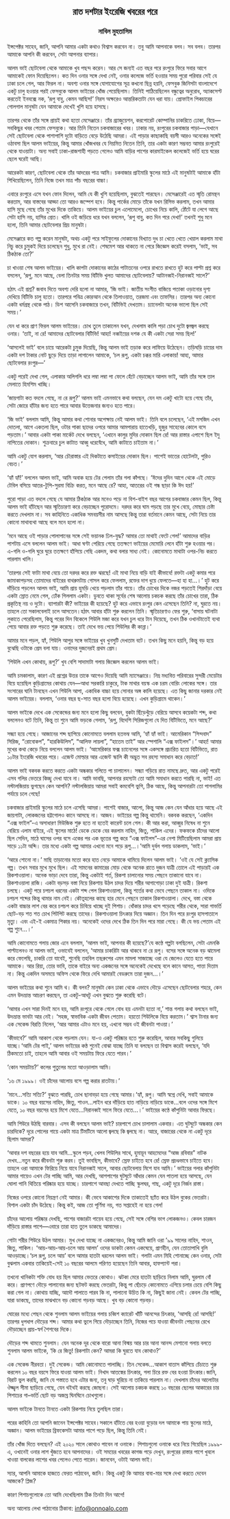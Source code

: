 <div align=center><h2 align=center>রাত দশটার ইংরেজি খবরের পরে</h4><h3 align=center>নাবিল মুহতাসিম</h3>
</div>

ইন্সপেক্টর সাহেব, জানি, আপনি আমার একটা কথাও বিশ্বাস করবেন না। তবু আমি আপনাকে বলব। সব বলব। তারপর আমাকে আপনি কী করবেন, সেটা আপনার ব্যাপার।

আলম ভাই ছোটবেলা থেকে আমাকে খুব পছন্দ করেন। আর সে জন্যই এত বছর পরে রংপুরে ফিরে সবার আগে আমাকেই ফোন দিয়েছিলেন। কত দিন ওনার সঙ্গে দেখা নেই, ওনার কলেজে ভর্তি হওয়ার সময় পুরো পরিবার সেই যে ঢাকা চলে গেল, আর ফিরল না। অবশ্য ওনার সঙ্গে যোগাযোগের সূত্র কখনো ছিন্ন হয়নি, ফেসবুক জিনিসটা বাংলাদেশে একটু চালু হওয়ার পরই ফেসবুকে আলম ভাইয়ের খোঁজ পেয়েছিলাম। তিনিই পাঠিয়েছিলেন বন্ধুত্বের অনুরোধ, অ্যাকসেপ্ট করতেই ইনবক্সে নক, ‘রূপু বাবু, কেমন আছিস!’ নিরস অক্ষরেও আন্তরিকতাটা যেন ধরা যায়। প্রোফাইল পিকচারের গোলগাল মানুষটা যেন আমাকে দেখেই খুশি হয়ে হাসছে।

তারপর থেকে তাঁর সঙ্গে প্রায়ই কথা হতো মেসেঞ্জারে। তাঁর গ্র্যাজুয়েশন, করপোরেট কোম্পানির চাকরিতে ঢোকা, বিয়ে—সবকিছুর খবর পেতাম ফেসবুকে। আর তিনি নিতেন চকবাজারের খবর। ঢাকার নয়, রংপুরের চকবাজার পাড়া—যেখানে সেই ছোটবেলা থেকে পাশাপাশি দুটো বাড়িতে বেড়ে উঠেছি আমরা। এই পাড়ার কাছাকাছি বয়সী আরও অনেকের সঙ্গেই ওঠাবসা ছিল আলম ভাইয়ের, কিন্তু আমার খোঁজখবর যে নিয়মিত নিতেন তিনি, তার একটা কারণ সম্ভবত আমার রংপুরেই থেকে যাওয়াটা। অন্য সবাই ঢাকা-রাজশাহী পড়তে গেলেও আমি বাড়ির পাশের কারমাইকেল কলেজেই ভর্তি হয়ে ঘরের ছেলে ঘরেই আছি।

আরেকটা কারণ, ছোটবেলা থেকে তাঁর আদরের পাত্র আমি। চকবাজার প্রাইমারি স্কুলের মাঠে এই মানুষটাই আমাকে হাঁটা শিখিয়েছিলেন, তিনি নিজে তখন মাত্র পাঁচ বছরের বাচ্চা।

এবারে রংপুরে এসে যখন ফোন দিলেন, আমি যে কী খুশি হয়েছিলাম, বুঝতেই পারছেন। মেসেঞ্জারেই এত স্মৃতি রোমন্থন করতাম, আর বাস্তবের আড্ডা তো আরও জম্পেশ হবে। কিন্তু পার্কের মোড়ে তাঁকে যখন রিসিভ করলাম, তখন আমার হাসি মুছে গেছে তাঁর মুখের দিকে তাকিয়ে। আলম ভাইয়ের চুল এলোমেলো, চোখের নিচে কালি, ঠোঁটে যা লেগে আছে সেটা হাসি নয়, হাসির প্রেত। খালি ওই জড়িয়ে ধরে যখন বললেন, ‘রূপু বাবু, কত দিন পরে দেখা!’ তখনই শুধু মনে হলো, তিনি আমার ছোটবেলার প্রিয় মানুষটা।

মেসেঞ্জারে কত গল্প করেন মানুষটা, অথচ একটু পরে সাইফুলের দোকানের বিখ্যাত দুধ চা খেতে খেতে খেয়াল করলাম মাথা নিচু করে চুমুকই দিয়ে চলেছেন শুধু, মুখে রা নেই। শেষমেশ আর থাকতে না পেরে জিজ্ঞেস করেই বসলাম, ‘ভাই, সব ঠিকঠাক তো?’

চা খাওয়া শেষ আলম ভাইয়ের। খালি কাপটা দোকানের কাঠের পাটাতনের ওপরে রাখতে রাখতে হুট করে পাল্টা প্রশ্ন করে বসলেন, ‘রূপু, মনে আছে, বেলা তিনটার সময় বিটিভি খুলত আমাদের ছোটবেলায়? আটানব্বই-নিরানব্বই সালে?’

হঠাৎ এই প্রশ্ন? জবাব দিতে অবশ্য দেরি হলো না আমার, ‘জি ভাই। জাতীয় সংগীত বাজিয়ে পতাকা ওড়ানোর দৃশ্য দেখিয়ে বিটিভি চালু হতো। তারপরে পবিত্র কোরআন থেকে তিলাওয়াত, তরজমা এবং তাফসির। তারপর অন্য কোনো একটা ধর্মগ্রন্থ থেকে পাঠ। ডিশ আসেনি চকবাজারে তখন, বিটিভিই দেখতাম। চ্যানেলটা অনেক ভালো ছিল সেই সময়।’

যেন ধা করে প্রাণ ফিরল আলম ভাইয়ের। চোখ তুলে তাকালেন যখন, দেখলাম কালি পড়া চোখ দুটো জ্বলজ্বল করছে ওনার। ‘তাই, না রে! আমাদের ছোটবেলার বিটিভি! আহা! নব্বইয়ের দশক যে কী একটা সেরা সময় ছিল!’

‘আসলেই ভাই’ বলে চায়ে আরেকটা চুমুক দিয়েছি, কিন্তু আলম ভাই তড়াক করে লাফিয়ে উঠেছেন। তড়িঘড়ি চায়ের দাম একটা দশ টাকার নোট ছুড়ে দিয়ে তাড়া লাগালেন আমাকে, ‘চল রূপু, একটা চক্কর মারি এলাকায়! আহা, আমার ছোটবেলার রংপুর—’

একটু পরেই দেখা গেল, এলাকার অলিগলি ধরে লম্বা লম্বা পা ফেলে হেঁটে বেড়াচ্ছেন আলম ভাই, আমি তাঁর সঙ্গে তাল মেলাতে হিমশিম খাচ্ছি।

‘জায়গাটা কত বদলে গেছে, না রে রূপু?’ আলম ভাই এমনভাবে কথা বলছেন, যেন দম একটু খাটো হয়ে গেছে তাঁর, সেটা জোরে হাঁটার জন্য হতে পারে আবার উত্তেজনার জন্যও হতে পারে।

‘জি ভাই’ বললাম আমি, কিন্তু আমার কথা শোনার অপেক্ষায় নেই আলম ভাই। তিনি বলে চলেছেন, ‘এই মসজিদ এখন দোতলা, আগে একতলা ছিল, ওটার পাকা ছাদের ওপরে আমার আমপারায় হাতেখড়ি, হুজুর সাহেবের কোলে বসে পড়তাম।’ আবার একটা পাকা মার্কেট দেখে বলছেন, ‘এখানে কালুর মুদির দোকান ছিল রে! আর রাস্তার এপাশে ছিল ইদু নাপিতের দোকান। শুক্রবারে চুল কাটাত আব্বু ধরেবেঁধে, আমি কাটাতে চাইতাম না।’

আমি একটু যোগ করলাম, ‘আর চৌরাস্তার এই দিকটাতে কসাইয়ের দোকান ছিল। পাশেই ভাতের হোটেলটা, পুরিও বেচত।’

‘হ্যাঁ হ্যাঁ!’ বললেন আলম ভাই, আমি অবাক হয়ে টের পেলাম তাঁর গলা কাঁপছে। ‘ঈদের দুদিন আগে থেকে এই মোড়ে টেবিল বসিয়ে আতর-টুপি-সুরমা বিক্রি করত, মনে আছে রে? আহা, আতরের ওই গন্ধ ছাড়া কি ঈদ হয়!’

পুরো পাড়া এত বদলে গেছে যে আমার ঠিকঠাক আর মনেও পড়ে না বিশ-বাইশ বছর আগের চকবাজার কেমন ছিল, কিন্তু আলম ভাই হাঁটছেন আর স্মৃতিচারণা করে বেড়াচ্ছেন পুরোদমে। দরদর করে ঘাম পড়ছে তার মুখে বেয়ে, মোছার চেষ্টা করতে দেখলাম না। সব কাহিনিতে একাধিক সমবয়সীর নাম আসছে কিন্তু তারা বর্তমানে কেমন আছে, সেটা নিয়ে তার কোনো মাথাব্যথা আছে বলে মনে হলো না।

‘মনে আছে ওই পাড়ার পোলাপানের সঙ্গে সেই ভয়ানক ঢিল-যুদ্ধ? আমার তো মাথাই ফেটে গেল!’ আমাদের বাড়ির পাশটায় এসে বললেন আলম ভাই। আধা ঘণ্টা পেরিয়ে গেছে ততক্ষণে ভাইয়ের মেমোরি লেনে হাঁটা শুরু হওয়ার পর। এ-গলি ও-গলি ঘুরে ঘুরে ততক্ষণে হাঁপিয়ে গেছি একদম, কথা বলার সাধ্য নেই। কোনোমতে মাথাটা ওপর-নিচ করতে পারলাম খালি।

‘তারপর সেই ফাটা মাথা বেয়ে তো দরদর করে রক্ত ঝরছে! এই মাথা নিয়ে বাড়ি যাই কীভাবে! রক্তটা একটু কমার পরে জামাকাপড়সহ তোমাদের বাইরের বাথরুমটায় গোসল করে ফেললাম, রক্তের দাগ ধুয়ে ফেলতে—হা হা হা...।’ হুট করে দাঁড়িয়ে পড়লেন আলম ভাই, আমি প্রায় হুমড়ি খেয়ে পড়লাম তাঁর গায়ে। তাঁর চোখের দিকে নজর পড়তেই শিরদাঁড়া বেয়ে একটা স্রোত নেমে গেল, ঢোঁক গিললাম একটা। ডুবতে থাকা সূর্যের শেষ আলোয় চকচক করছে তাঁর চোখের তারা, ঠিক প্রকৃতিস্থ নয় ও দুটো। ব্যাপারটা কী? ভাইয়ের কী হয়েছে? হুট করে এভাবে রংপুর কেন এসেছেন তিনি? না, ঘুরতে নয়। তাহলে তো সকালবেলাই চলে আসতেন।হঠাৎ আবার হাঁটা শুরু করলেন তিনি। স্মৃতিচারণাও ফের শুরু, ‘বাসায় ঘটনাটা লুকাতে পেরেছিলাম, কিন্তু পরের দিন বিকেলে শিউলি মজা করে যখন চুল ধরে টান দিয়েছে, তখন ঠিক ওখানটাতেই ব্যথা পেয়ে আবার রক্ত পড়তে শুরু করেছে। তাই দেখে ভয় পেয়ে শিউলির কী কান্না।’

আমার মনে পড়ল, হ্যাঁ, শিউলি আপুর সঙ্গে ভাইয়ের খুব খুনসুটি দেখতাম বটে। তখন কিছু মনে হয়নি, কিন্তু বড় হয়ে বুঝেছি ওটাকে প্রেম বলা যায়। ওনাদের দুজনেরই প্রথম প্রেম।

‘শিউলি এখন কোথায়, রূপু?’ খুব বেশি সাদামাটা গলায় জিজ্ঞেস করলেন আলম ভাই।

আমি চমকালাম, কারণ এই প্রশ্নের উত্তর তাকে আগেও দিয়েছি আমি ম্যাসেঞ্জারে। নিম্ন মধ্যবিত্ত পরিবারের সুন্দরী মেয়েটার বিয়ে হয়েছিল কুড়িগ্রামের কোথায় যেন—আধা সরকারি চাকুরে, টাক মাথার বয়স্ক এক চরম বোরিং লোকের সঙ্গে। তার সংসারের ঘানি টানছেন এখন শিউলি আপা, একাধিক বাচ্চা হয়ে সোনার অঙ্গ কালি হয়েছে। এত কিছু জানার দরকার নেই আলম ভাইয়ের। বললাম, ‘ওনার বছর ছ-সাত বছর হলো বিয়ে হয়েছে। এখন কুড়িগ্রামে থাকেন।’

আলম ভাইকে দেখে এক সেকেন্ডের জন্য মনে হলো কিছু বলবেন, বুকটা ছিঁড়েখুঁড়ে বেরিয়ে আসবে কয়েকটা শব্দ, কথা বললেনও বটে তিনি, কিন্তু তা শুনে আমি ভড়কে গেলাম, ‘রূপু, বিদেশি সিরিজগুলো যে দিত বিটিভিতে, মনে আছে?’

সন্ধ্যা হয়ে গেছে। আজানের শব্দ ছাপিয়ে কোনোমতে বললাম হতভম্ব আমি, ‘হ্যাঁ হ্যাঁ ভাই। আমেরিকান “সিন্দবাদ” সিরিজ, “রোবোকপ”, “হারকিউলিস”, “আলিফ লায়লা”, “হাতেম তাই” আর স্পেশালি “এক্স ফাইলস”।’ আহা! আমার মুখের কথা কেড়ে নিয়ে বললেন আলম ভাই। ‘আমেরিকার ফক্স চ্যানেলের সঙ্গে একসঙ্গে প্রচারিত হতো বিটিভিতে, রাত ১০টার ইংরেজি খবরের পরে। এজেন্ট মোল্ডার আর এজেন্ট স্কালি কী অদ্ভুত সব রহস্য সমাধান করে বেড়াত!’

আলম ভাই বকবক করতে করতে একটা অন্ধকার গলিতে পা চালালেন। সন্ধ্যা গড়িয়ে রাত নামছে দ্রুত, আর একটু পরেই এসব গলির ভেতরে কিচ্ছু দেখা যাবে না। আমি ভাবছি, আপনার রহস্যটা তো আমি সমাধান করতে পারছি না, ভাই! এত নস্টালজিয়ায় ভুগছেন কেন আপনি? নস্টালজিয়ায় আমরা সবাই কমবেশি ভুগি, ঠিক আছে, কিন্তু আপনারটা তো পাগলামির পর্যায়ে চলে গেছে!

চকবাজার প্রাইমারি স্কুলের মাঠে চলে এসেছি আমরা। পাশেই বাজার, আলো, কিন্তু আজ কেন যেন আঁধার হয়ে আছে এই জায়গাটা, লোকজনের হট্টগোলও কানে আসছে না। আজব। ভাইয়ের গল্প কিন্তু থামেনি। বকবক করছেন, ‘একদিন “এক্স ফাইল”-এ অসাধারণ মিউজিক শুরু হতে না হতেই কারেন্ট চলে গেল। কী আর করা, আব্বুর নিষেধ না শুনে বেরিয়ে এলাম বাইরে, এই স্কুলের মাঠে! ডেকে ডেকে বের করলাম নাহিদ, জিতু, শাকিল এদের। ফকফকে চাঁদের আলো ছিল সেদিন, মাঠে ঘাসের ওপর বসে একের পর এক ভূতের গল্প করে “এক্স ফাইলস”-এর নেশা মিটিয়েছিলাম আমরা প্রায় সাড়ে ১১টা অব্দি। তার মধ্যে একটা গল্প আমার এখনো মনে পড়ে রূপু...।’আমি দুর্বল গলায় ডাকলাম, ‘ভাই।’

‘আরে শোনো না।’ মাছি তাড়ানোর মতো করে হাত নেড়ে আমাকে থামিয়ে দিলেন আলম ভাই। ‘ওই যে সেই ক্ল্যাসিক গল্প। তখন সবার মুখে মুখে ছিল। এই সামনের কামারের মোড় থেকে অনেক রাতে দুজন যাত্রী তোলে এই পাড়ারই এক রিকশাওয়ালা। অনেক ভাড়া দেবে তারা, কিন্তু একটাই শর্ত, রিকশা চালানোর সময় পেছনে তাকানো যাবে না। রিকশাওয়ালা রাজি। একটা বড়সড় বস্তা নিয়ে রিকশায় উঠল চাদর দিয়ে শরীর আগাগোড়া ঢাকা দুই যাত্রী। রিকশা চলছে। একটু পরে চপচপ ধরনের একটা শব্দ পেল রিকশাওয়ালা, কিন্তু শর্তের কথা ভেবে পেছনে তাকাল না। ওদিকে চপচপ শব্দের কিন্তু থামার নাম নেই। কৌতূহলের কাছে হার মেনে পেছনে তাকাল রিকশাওয়ালা। দেখে, বস্তা থেকে একটা বাচ্চার লাশ বের করে চপচপ করে চিবিয়ে খাচ্ছে দুই পিশাচ। ধোঁকার চাদর খসে পড়েছে শরীর থেকে, সারা গাভর্তি ছোট-বড় শত শত চোখ পিটপিট করছে তাদের। রিকশাওয়ালা চিৎকার দিয়ে অজ্ঞান। তিন দিন পরে রংপুর হাসপাতালে মৃত্যু। এবং এই-ই একমাত্র শিকার নয়। অনেকেই ওদের দেখে ঠিক তিন দিন পরে মারা গেছে। কী যে ভয় পেতাম এই গল্প শুনে...।’

আমি কোনোমতে গলায় জোর এনে বললাম, ‘আলম ভাই, আপনার কী হয়েছে?’যে কণ্ঠে গল্পটা বলছিলেন, সেটা এমনকি পাল্টালেনও না আলম ভাই, ওভাবেই বললেন, ‘আমার চাকরিটা আর থাকবে না রে রূপু। বসের সঙ্গে অনেক বড় ঝামেলা করে ফেলেছি, চাকরি তো যাবেই, শুনেছি তহবিল তছরুপের এমন মামলা সাজাচ্ছে ওরা যে জেলেও যেতে হতে পারে আমাকে। আর রিয়া, তোর ভাবি, তাকে বাইরে অন্য একজনের সঙ্গে অনেকেই দেখেছে বলে কানে আসত, পাত্তা দিতাম না। কিন্তু একদিন অসময়ে অফিস থেকে ফিরে দেখি আমারই বেডরুমে তারা দুজন...।’

আলম ভাইয়ের কথা শুনে আমি থ। কী বলব? মানুষটা কেন ঢাকা থেকে এভাবে দৌড়ে এসেছেন ছোটবেলার শহরে, কেন এমন উদভ্রান্ত আচরণ করছেন, তা একটু-আধটু এখন বুঝতে শুরু করেছি বটে।

‘আমার এখন সারা দিনই মনে হয়, আমি রংপুরে থেকে গেলে বোধ হয় এমনটা হতো না,’ শান্ত গলায় কথা বলছেন ভাই, উদভ্রান্ত ভাবটা আর নেই। ‘সহজ, স্বাভাবিক একটা জীবন পেতাম। হয়তো শিউলিকে বিয়ে করতাম।’ শ্বাস টানার জন্য এক সেকেন্ড বিরতি নিলেন, ‘আর আমার এটাও মনে হয়, এখনো সম্ভব ওই জীবনটা পাওয়া।’

‘কীভাবে?’ আমি আকাশ থেকে পড়লাম যেন। যা-ও একটু পরিষ্কার হতে শুরু করেছিল, আবার সবকিছু গুলিয়ে যাচ্ছে।‘আমি টের পাই,’ আলম ভাইয়ের কণ্ঠ শুনেই বোঝা যাচ্ছে তিনি যা বলছেন তা বিশ্বাস করেই বলছেন, ‘যদি ঠিকমতো চাই, তাহলে আমি আবার ওই সময়টায় ফিরে যেতে পারব।’

‘কোন সময়টায়?’ কলের পুতুলের মতো আওড়ালাম আমি।

‘১৬ মে ১৯৯৯। ওই চাঁদের আলোয় বসে গল্প করার রাতটায়।’

‘মানে...সত্যি সত্যি?’ বুঝতে পারছি, চোখ ছানাবড়া হয়ে গেছে আমার।‘হ্যাঁ, রূপু। আমি স্বপ্নে দেখি, সবাই আমাকে ডাকে। ১০ বছর বয়সের নাহিদ, জিতু, শাওন...লাইন ধরে দাঁড়িয়ে হাত নাড়িয়ে নাড়িয়ে ডাকে...বলে ওদের সঙ্গে মিশে যেতে, ১০ বছর বয়সের হয়ে মিশে যেতে...নিরানব্বই সালে ফিরে যেতে...।’ ভাইয়ের কণ্ঠে কাঁপুনিটা আবার ফিরছে।

আমি শিউরে উঠছি বারবার। এসব কী বলছেন আলম ভাই? চারপাশে চোখ চালালাম একবার। এত ঘুটঘুটে অন্ধকার কেন চারদিকে? দূরে পোলের গায়ে একটা মাত্র টিমটিমে আলো জ্বলছে কি জ্বলছে না। আরে, বাজারের থেকে না একটু দূরে ছিলাম আমরা?

‘আবার দশ বছরের হয়ে যাব আমি...স্কুলে পড়ব, খেলব শিউলির সাথে, হুমায়ূন আহমেদের “আজ রবিবার” নাটক দেখব...নতুন করে জীবনটা শুরু করব। তুই ভাবছিস, কীভাবে? স্রেফ চাইতে হবে রে! স্রেফ প্রচণ্ডভাবে চাইতে হবে। তাহলে ওরা আমাকে ফিরিয়ে নিয়ে যাবে নিরানব্বই সালে, আবার ছোটবেলায় মিশে যাব আমি।’ ভাইয়ের গলার কাঁপুনিটা আমার গায়েও এখন টের পাচ্ছি আমি, আর দেখছি, আশপাশের ঘুটঘুটে আঁধার কেমন যেন পাতলা হয়ে আসছে, যেন ঘোলা পানি থিতিয়ে পরিষ্কার হয়ে যাচ্ছে। চারপাশে আবছা দেখতে পাচ্ছি স্কুলঘর, গাছ, একটু দূরে নির্জন রাস্তা।

নিজের ওপরে কোনো নিয়ন্ত্রণ নেই আমার। কী ভেবে আকাশের দিকে তাকাতেই ছ্যাঁত করে উঠল বুকের ভেতরটা। বিশাল একটা চাঁদ উঠেছে। কিন্তু কই, আজ তো পূর্ণিমা নয়, গত সপ্তাহেই না হয়ে গেল!

চাঁদের আলোয় পরিষ্কার দেখছি, পাশের বাজারটা গায়েব হয়ে গেছে, সেই সঙ্গে বেশির ভাগ লোকজনও। কেবল চারজন দাঁড়িয়ে রাস্তার পাশে—এবারে তারা হাত তুলে ডাকছে আমাদের।

গোটা শরীর শিউরে উঠল আমার। মুখ দেখা যাচ্ছে না একজনেরও, কিন্তু আমি জানি ওরা ’৯৯ সালের নাহিদ, শাওন, জিতু, শাকিল। ‘আয়-আয়-আয়-চলে আয় আলম’ ওদের ডাকটা কেমন একঘেয়ে, প্রাণহীন, যেন তোতাপাখি বুলি আওড়াচ্ছে।‘চল রূপু, চলে আয়’ বলে আমার হাতটা ধরলেন আলম ভাই। গলাটা এমন মিহি শোনাচ্ছে কেন ওনার, সেটা বুঝলাম একবার তাকিয়েই-সেই ১০ বছরের আলমে পরিণত হয়েছেন তিনি আবার, হাফপ্যান্ট পরা।

তখনো খানিকটা শক্তি বোধ হয় ছিল আমার ভেতরে কোথাও। ঝটকা মেরে হাতটা ছাড়িয়ে নিলাম আমি, ঘুরলাম বোঁ করে। প্রাণপণে দৌড়ে পালানোর জন্য ছটফট করছে ভেতরটা, কিন্তু পা ছেঁচড়ে কোনোমতে এগিয়ে চলার চেয়ে বেশি কিছু করা গেল না। কোথায় যাচ্ছি, আদৌ পালাতে পারব কি না, পালানো উচিত কি না, কিছুই জানা নেই। কেবল টের পাচ্ছি, যারা ডাকছে, তাদের মাঝখানে বড় কোনো গড়বড় আছে। খুব বড় কোনো গড়বড়।

ঘোরের মধ্যে পেছন থেকে শুনলাম আলম ভাইয়ের গলায় চব্বিশ ক্যারেট খাঁটি আনন্দের চিৎকার, ‘আসছি রে! আসছি!’ তারপর ধুপধাপ দৌড়ের শব্দ। আমার কথা ভুলে গিয়ে দৌড়াচ্ছেন তিনি, নিজের পচে যাওয়া জীবনটা পেছনের রেখে দৌড়াচ্ছেন প্রায়-স্বর্গ শৈশবের দিকে।

দৌড়ের শব্দ থামতে শুনলাম। যেন অনেক দূর থেকে বারো আনা বিস্ময় আর চার আনা আনন্দ মেশানো গলায় বলতে শুনলাম আলম ভাইকে, ‘কি রে জিতু! রিকশাটা কেন? আমরা কি ঘুরতে যাব কোথাও?’

এক সেকেন্ড নীরবতা। দুই সেকেন্ড। আমি কোনোমতে পালাচ্ছি। তিন সেকেন্ড...আকাশ বাতাস কাঁপিয়ে চেঁচাতে শুরু করলেন ১০ বছর বয়সে ফিরে যাওয়া আলম ভাই। নিখাদ আতঙ্কের চিৎকার, গলা চিরে রক্ত বের হওয়া চিৎকার।জানি, বিরাট ভুল করছি, জানি যে পস্তাতে হবে এটার জন্য, তবু ঘাড় ঘুরিয়ে না তাকিয়ে পারলাম না। দেখলাম চাঁদের আলোটার ঔজ্জ্বল সীমা ছাড়িয়ে গেছে, যেন থইথই করছে জোছনা। সেই আলোয় চকচক করছে ১০ বছরের ছেলের আকারের চার পিশাচের গা–ভর্তি ছোট বড় অজস্র ঘিনঘিনে চোখগুলো।

আলম ভাইকে টানতে টানতে একটা রিকশায় নিয়ে তুলছিল তারা।

পরের কাহিনি তো আপনি জানেন ইন্সপেক্টর সাহেব।সকালে হাঁটতে বের হওয়া বুড়োর দল আমাকে পায় স্কুলের মাঠে, অজ্ঞান। আলম ভাইয়ের ব্রিফকেসটা আমার পাশে পড়ে ছিল, কিন্তু তিনি নেই।

তাঁর খোঁজ দিতে বলছেন? এই ২০২০ সালে কোথাও পাবেন না ওনাকে। পিশাচগুলো ওনাকে ধরে নিয়ে গিয়েছিল ১৯৯৯-এ, ওখানেই ওনার লাশ খুঁজতে হবে আপনাদের। ওই সময়ের খবরের কাগজ পড়ে দেখুন, রংপুরের রাস্তার পাশে খুবলে খাওয়া বালকের লাশের খবর পেলেও পেতে পারেন। জানবেন, ওটাই আলম ভাই।

স্যার, আপনি আমাকে হাজতে ফেরত পাঠাবেন, জানি। কিন্তু একটু কি আমার বাবা-মার সঙ্গে দেখা করতে দেবেন আজকে? প্লিজ?

কারণ পিশাচগুলোকে তো আমি দেখেছিলাম ঠিক তিনটা দিন আগে!

অন্য আলোয় লেখা পাঠানোর ঠিকানা: info@onnoalo.com

